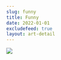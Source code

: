 ```yaml
---
slug: funny
title: Funny
date: 2022-01-01
excludefeed: true
layout: art-detail
---
```

![](/art/funny.webp)

